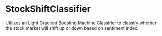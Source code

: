 # StockShiftClassifier
Utilizes an Light Gradient Boosting Machine Classifier to classify whether the stock market will shift up or down based on sentiment index.
